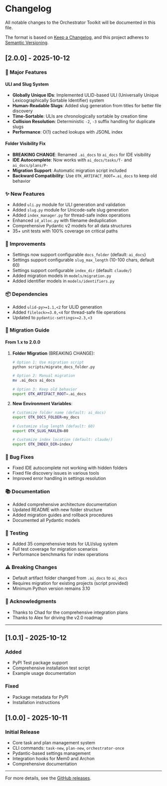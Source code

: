 # Changelog

All notable changes to the Orchestrator Toolkit will be documented in this file.

The format is based on [Keep a Changelog](https://keepachangelog.com/en/1.0.0/),
and this project adheres to [Semantic Versioning](https://semver.org/spec/v2.0.0.html).

## [2.0.0] - 2025-10-12

### 🚀 Major Features

#### ULI and Slug System
- **Globally Unique IDs**: Implemented ULID-based ULI (Universally Unique Lexicographically Sortable Identifier) system
- **Human-Readable Slugs**: Added slug generation from titles for better file discovery
- **Time-Sortable**: ULIs are chronologically sortable by creation time
- **Collision Resolution**: Deterministic `-2`, `-3` suffix handling for duplicate slugs
- **Performance**: O(1) cached lookups with JSONL index

#### Folder Visibility Fix
- **BREAKING CHANGE**: Renamed `.ai_docs` to `ai_docs` for IDE visibility
- **IDE Autocomplete**: Now works with `ai_docs/tasks/T-` and `ai_docs/plans/P-`
- **Migration Support**: Automatic migration script included
- **Backward Compatibility**: Use `OTK_ARTIFACT_ROOT=.ai_docs` to keep old behavior

### ✨ New Features
- Added `uli.py` module for ULI generation and validation
- Added `slug.py` module for Unicode-safe slug generation
- Added `index_manager.py` for thread-safe index operations
- Enhanced `id_alloc.py` with filename deduplication
- Comprehensive Pydantic v2 models for all data structures
- 35+ unit tests with 100% coverage on critical paths

### 🔧 Improvements
- Settings now support configurable `docs_folder` (default: `ai_docs`)
- Settings support configurable `slug_max_length` (10-100 chars, default 60)
- Settings support configurable `index_dir` (default: `claude/`)
- Added migration models in `models/migration.py`
- Added identifier models in `models/identifiers.py`

### 📦 Dependencies
- Added `ulid-py>=1.1,<2` for ULID generation
- Added `filelock>=3.0,<4` for thread-safe file operations
- Updated to `pydantic-settings>=2.3,<3`

### 🔄 Migration Guide

#### From 1.x to 2.0.0

1. **Folder Migration** (BREAKING CHANGE):
   ```bash
   # Option 1: Use migration script
   python scripts/migrate_docs_folder.py

   # Option 2: Manual migration
   mv .ai_docs ai_docs

   # Option 3: Keep old behavior
   export OTK_ARTIFACT_ROOT=.ai_docs
   ```

2. **New Environment Variables**:
   ```bash
   # Customize folder name (default: ai_docs)
   export OTK_DOCS_FOLDER=my_docs

   # Customize slug length (default: 60)
   export OTK_SLUG_MAXLEN=80

   # Customize index location (default: claude/)
   export OTK_INDEX_DIR=index/
   ```

### 🐛 Bug Fixes
- Fixed IDE autocomplete not working with hidden folders
- Fixed file discovery issues in various tools
- Improved error handling in settings resolution

### 📚 Documentation
- Added comprehensive architecture documentation
- Updated README with new folder structure
- Added migration guides and rollback procedures
- Documented all Pydantic models

### 🧪 Testing
- Added 35 comprehensive tests for ULI/slug system
- Full test coverage for migration scenarios
- Performance benchmarks for index operations

### ⚠️ Breaking Changes
- Default artifact folder changed from `.ai_docs` to `ai_docs`
- Requires migration for existing projects (script provided)
- Minimum Python version remains 3.10

### 🙏 Acknowledgments
- Thanks to Chad for the comprehensive integration plans
- Thanks to Alex for driving the v2.0 roadmap

---

## [1.0.1] - 2025-10-12

### Added
- PyPI Test package support
- Comprehensive installation test script
- Example usage documentation

### Fixed
- Package metadata for PyPI
- Installation instructions

## [1.0.0] - 2025-10-11

### Initial Release
- Core task and plan management system
- CLI commands: `task-new`, `plan-new`, `orchestrator-once`
- Pydantic-based settings management
- Integration hooks for Mem0 and Archon
- Comprehensive documentation

---

For more details, see the [GitHub releases](https://github.com/arkaigrowth/orchestrator_toolkit_1.0/releases).